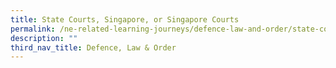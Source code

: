 ```yaml
---
title: State Courts, Singapore, or Singapore Courts
permalink: /ne-related-learning-journeys/defence-law-and-order/state-court/
description: ""
third_nav_title: Defence, Law & Order
---
```

